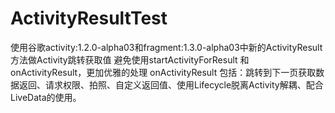 # ActivityResultTest
使用谷歌activity:1.2.0-alpha03和fragment:1.3.0-alpha03中新的ActivityResult方法做Activity跳转获取值
避免使用startActivityForResult 和 onActivityResult，更加优雅的处理 onActivityResult
包括：跳转到下一页获取数据返回、请求权限、拍照、自定义返回值、使用Lifecycle脱离Activity解耦、配合LiveData的使用。

